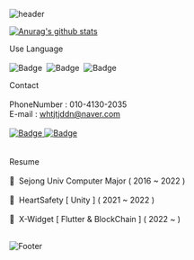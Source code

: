 ![header](https://capsule-render.vercel.app/api?type=waving&color=auto&height=150&section=header&text=App%20Developer&fontSize=32)

[![Anurag's github stats](https://github-readme-stats.vercel.app/api?username=whtjtjddn)](https://github.com/anuraghazra/github-readme-stats)

Use Language
<br>
<br>
![Badge](https://img.shields.io/badge/Flutter-000000.svg?&logo=Flutter&logoColor=#02569B)&nbsp;  ![Badge](https://img.shields.io/badge/Kotlin-000000.svg?&logo=Kotlin&logoColor=#7F52FF)&nbsp;    ![Badge](https://img.shields.io/badge/Unity-000000.svg?&logo=Unity&logoColor=#FFFFFF)

Contact
<br>
<br>
PhoneNumber : 010-4130-2035
<br>
E-mail : whtjtjddn@naver.com
<br>
<br>
<a href="https://www.notion.so/c237f509f86e41f69a9f3608367e92bc" target="_blank">![Badge](https://img.shields.io/badge/Notion-000000.svg?&logo=Notion&logoColor=#000000) </a><a href="https://www.instagram.com/climb_developer/" target="_blank">![Badge](https://img.shields.io/badge/Instagram-FFFFFF.svg?&logo=Instagram&logoColor=#E4405F) </a>
<br>
<br>
<br>
Resume
<br><br>
🏫 &nbsp;Sejong Univ Computer Major ( 2016 ~ 2022 )
<br><br>
🏢 &nbsp;HeartSafety [ Unity ] ( 2021 ~ 2022 )
<br><br>
🏢 &nbsp;X-Widget [ Flutter & BlockChain ] ( 2022 ~ )
<br><br>
<!-- [![Solved.ac
프로필](http://mazassumnida.wtf/api/v2/generate_badge?boj=shaawn)](https://solved.ac/shaawn) -->


![Footer](https://capsule-render.vercel.app/api?type=waving&color=auto&height=150&section=footer)

